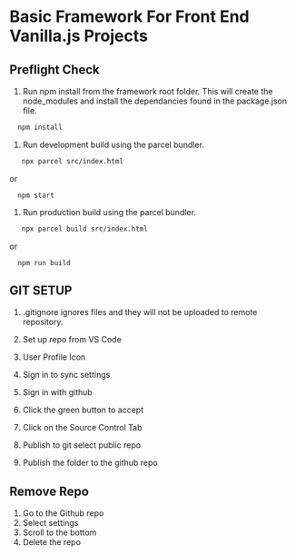 # Basic Framework For Front End Vanilla.js Projects

## Preflight Check
1. Run npm install from the framework root folder. This will create the node_modules and install the dependancies found in the package.json file.
```bash
  npm install
```

1. Run development build using the parcel bundler.
```bash
   npx parcel src/index.html
```
or
```
  npm start
```

1. Run production build using the parcel bundler.
```bash
   npx parcel build src/index.html
```
or
```
  npm run build
```

## GIT SETUP
1. .gitignore ignores files and they will not be uploaded to remote repository.

1. Set up repo from VS Code
2. User Profile Icon
3. Sign in to sync settings
4. Sign in with github
5. Click the green button to accept
6. Click on the Source Control Tab
7. Publish to git select public repo
8. Publish the folder to the github repo

## Remove Repo
1. Go to the Github repo
2. Select settings
3. Scroll to the bottom
4. Delete the repo